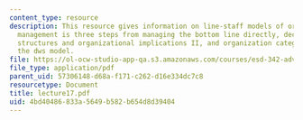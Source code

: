 ```yaml
---
content_type: resource
description: This resource gives information on line-staff models of organization,
  management is three steps from managing the bottom line directly, decision-making
  structures and organizational implications II, and organization categories from
  the dws model.
file: https://ol-ocw-studio-app-qa.s3.amazonaws.com/courses/esd-342-advanced-system-architecture-spring-2006/4bd40486833a5649b582b654d8d39404_lecture17.pdf
file_type: application/pdf
parent_uid: 57306148-d68a-f171-c262-d16e334dc7c8
resourcetype: Document
title: lecture17.pdf
uid: 4bd40486-833a-5649-b582-b654d8d39404
---
```

